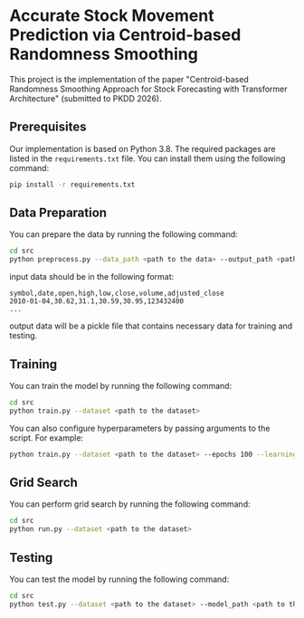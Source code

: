 # Accurate Stock Movement Prediction via Centroid-based Randomness Smoothing

This project is the implementation of the paper "Centroid-based Randomness Smoothing Approach for Stock Forecasting with Transformer Architecture" (submitted to PKDD 2026).

## Prerequisites

Our implementation is based on Python 3.8. The required packages are listed in the `requirements.txt` file. You can install them using the following command:

```bash
pip install -r requirements.txt
```

## Data Preparation

You can prepare the data by running the following command:

```bash
cd src
python preprocess.py --data_path <path to the data> --output_path <path to save the output>
```

input data should be in the following format:

```csv
symbol,date,open,high,low,close,volume,adjusted_close
2010-01-04,30.62,31.1,30.59,30.95,123432400
...
```

output data will be a pickle file that contains necessary data for training and testing.

## Training

You can train the model by running the following command:

```bash
cd src
python train.py --dataset <path to the dataset>
```

You can also configure hyperparameters by passing arguments to the script. For example:

```bash
python train.py --dataset <path to the dataset> --epochs 100 --learning_rate 0.0001
```


## Grid Search

You can perform grid search by running the following command:

```bash
cd src
python run.py --dataset <path to the dataset>
```

## Testing

You can test the model by running the following command:

```bash
cd src
python test.py --dataset <path to the dataset> --model_path <path to the model>
```

